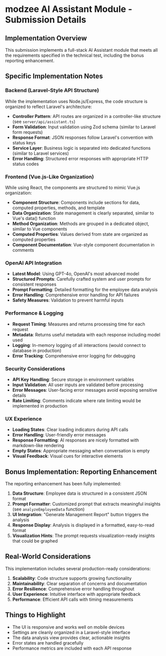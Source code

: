 # modzee AI Assistant Module - Submission Details

## Implementation Overview

This submission implements a full-stack AI Assistant module that meets all the requirements specified in the technical test, including the bonus reporting enhancement.

## Specific Implementation Notes

### Backend (Laravel-Style API Structure)

While the implementation uses Node.js/Express, the code structure is organized to reflect Laravel's architecture:

- **Controller Pattern**: API routes are organized in a controller-like structure (see `server/api/assistant.ts`)
- **Form Validation**: Input validation using Zod schema (similar to Laravel form requests)
- **Response Format**: JSON responses follow Laravel's convention with status keys
- **Service Layer**: Business logic is separated into dedicated functions (similar to Laravel services)
- **Error Handling**: Structured error responses with appropriate HTTP status codes

### Frontend (Vue.js-Like Organization)

While using React, the components are structured to mimic Vue.js organization:

- **Component Structure**: Components include sections for data, computed properties, methods, and template
- **Data Organization**: State management is clearly separated, similar to Vue's data() function
- **Method Organization**: Methods are grouped in a dedicated object, similar to Vue components
- **Computed Properties**: Values derived from state are organized as computed properties
- **Component Documentation**: Vue-style component documentation in comments

### OpenAI API Integration

- **Latest Model**: Using GPT-4o, OpenAI's most advanced model
- **Structured Prompts**: Carefully crafted system and user prompts for consistent responses
- **Prompt Formatting**: Detailed formatting for the employee data analysis
- **Error Handling**: Comprehensive error handling for API failures
- **Safety Measures**: Validation to prevent harmful inputs

### Performance & Logging

- **Request Timing**: Measures and returns processing time for each request
- **Metadata**: Returns useful metadata with each response including model used
- **Logging**: In-memory logging of all interactions (would connect to database in production)
- **Error Tracking**: Comprehensive error logging for debugging

### Security Considerations

- **API Key Handling**: Secure storage in environment variables
- **Input Validation**: All user inputs are validated before processing
- **Error Messages**: User-facing error messages avoid exposing sensitive details
- **Rate Limiting**: Comments indicate where rate limiting would be implemented in production

### UX Experience

- **Loading States**: Clear loading indicators during API calls
- **Error Handling**: User-friendly error messages
- **Response Formatting**: AI responses are nicely formatted with markdown-like rendering
- **Empty States**: Appropriate messaging when conversation is empty
- **Visual Feedback**: Visual cues for interactive elements

## Bonus Implementation: Reporting Enhancement

The reporting enhancement has been fully implemented:

1. **Data Structure**: Employee data is structured in a consistent JSON format
2. **Prompt Formatter**: Customized prompt that extracts meaningful insights (see `analyzeEmployeeData` function)
3. **UI Integration**: "Generate Management Report" button triggers the analysis
4. **Response Display**: Analysis is displayed in a formatted, easy-to-read format
5. **Visualization Hints**: The prompt requests visualization-ready insights that could be graphed

## Real-World Considerations

This implementation includes several production-ready considerations:

1. **Scalability**: Code structure supports growing functionality
2. **Maintainability**: Clear separation of concerns and documentation
3. **Error Resilience**: Comprehensive error handling throughout
4. **User Experience**: Intuitive interface with appropriate feedback
5. **Performance**: Efficient API calls with timing measurements

## Things to Highlight

- The UI is responsive and works well on mobile devices
- Settings are cleanly organized in a Laravel-style interface
- The data analysis view provides clear, actionable insights
- Error states are handled gracefully
- Performance metrics are included with each API response